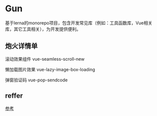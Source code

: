 # Gun


基于lerna的monorepo项目，包含开发常见库（例如：工具函数库，Vue相关库，其它工具相关），为开发提供便利。


## 炮火详情单

滚动效果组件 vue-seamless-scroll-new

懒加载图片效果 vue-lazy-image-box-loading

弹窗验证码 vue-pop-sendcode


## reffer

[参考](https://jishuin.proginn.com/p/763bfbd5505d)


